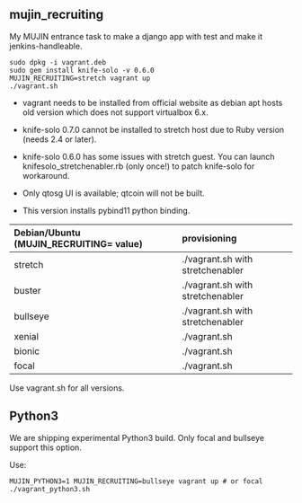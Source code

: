 ## mujin\_recruiting

My MUJIN entrance task to make a django app with test and make it jenkins-handleable.

```
sudo dpkg -i vagrant.deb
sudo gem install knife-solo -v 0.6.0
MUJIN_RECRUITING=stretch vagrant up
./vagrant.sh
```

- vagrant needs to be installed from official website as debian apt hosts old version which does not support virtualbox 6.x.
- knife-solo 0.7.0 cannot be installed to stretch host due to Ruby version (needs 2.4 or later).
- knife-solo 0.6.0 has some issues with stretch guest. You can launch knifesolo\_stretchenabler.rb (only once!) to patch knife-solo for workaround.

- Only qtosg UI is available; qtcoin will not be built.
- This version installs pybind11 python binding.

|Debian/Ubuntu (MUJIN\_RECRUITING= value)|provisioning|
|:--|:--|
|stretch|./vagrant.sh with stretchenabler|
|buster|./vagrant.sh with stretchenabler|
|bullseye|./vagrant.sh with stretchenabler|
|xenial|./vagrant.sh|
|bionic|./vagrant.sh|
|focal|./vagrant.sh|

Use vagrant.sh for all versions.

## Python3

We are shipping experimental Python3 build. Only focal and bullseye support this option.

Use:

```
MUJIN_PYTHON3=1 MUJIN_RECRUITING=bullseye vagrant up # or focal
./vagrant_python3.sh
```

